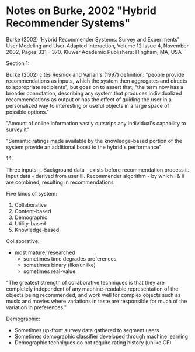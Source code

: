 # Notes on Burke, 2002 "Hybrid Recommender Systems"

Burke (2002) 'Hybrid Recommender Systems: Survey and Experiments' User Modeling and User-Adapted Interaction, Volume 12 Issue 4, November 2002, Pages 331 - 370. Kluwer Academic Publishers: Hingham, MA, USA

Section 1:

Burke (2002) cites Resnick and Varian's (1997) definition: "people provide recommendations as inputs, which the system then aggregates and directs to appropriate recipients", but goes on to assert that, "the term now has a broader connotation, describing any system that produces individualized recommendations as output or has the effect of guiding the user in a personalized way to interesting or useful objects in a large space of possible options."

"Amount of online information vastly outstrips any individual's capability to survey it"

"Semantic ratings made available by the knowledge-based portion of the system provide an additional boost to the hybrid's performance"

1.1:

Three inputs:
 i.   Background data       - exists before recommendation process
 ii.  Input data            - derived from user
 iii. Recommender algorithm - by which i & ii are combined, resulting in recommendations

Five kinds of system:
 1.   Collaborative
 2.   Content-based
 3.   Demographic
 4.   Utility-based
 5.   Knowledge-based

Collaborative:
 - most mature, researched
   - sometimes time degrades preferences
   - sometimes binary (like/unlike)
   - sometimes real-value

"The greatest strength of collaborative techniques is that they are completely independent of any machine-readable representation of the objects being recommended, and work well for complex objects such as music and movies where variations in taste are responsible for much of the variation in preferences."

Demographic:
 - Sometimes up-front survey data gathered to segment users
 - Sometimes demographic classifier developed through machine learning
 - Demographic techniques do not require rating history (unlike CF)

